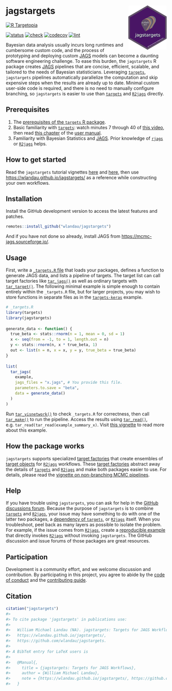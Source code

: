 
# jagstargets <img src='man/figures/logo.png' align="right" height="139"/>

[![R
Targetopia](https://img.shields.io/badge/R_Targetopia-member-blue?style=flat&labelColor=gray)](https://wlandau.github.io/targetopia/)
<!--
[![cran](http://www.r-pkg.org/badges/version/jagstargets)](https://cran.r-project.org/package=jagstargets)
-->
[![status](https://www.repostatus.org/badges/latest/active.svg)](https://www.repostatus.org/#active)
[![check](https://github.com/wlandau/jagstargets/workflows/check/badge.svg)](https://github.com/wlandau/jagstargets/actions?query=workflow%3Acheck)
[![codecov](https://codecov.io/gh/wlandau/jagstargets/branch/main/graph/badge.svg?token=3T5DlLwUVl)](https://codecov.io/gh/wlandau/jagstargets)
[![lint](https://github.com/wlandau/jagstargets/workflows/lint/badge.svg)](https://github.com/wlandau/jagstargets/actions?query=workflow%3Alint)

Bayesian data analysis usually incurs long runtimes and cumbersome
custom code, and the process of prototyping and deploying custom
[JAGS](https://mcmc-jags.sourceforge.io) models can become a daunting
software engineering challenge. To ease this burden, the `jagstargets` R
package creates [JAGS](https://mcmc-jags.sourceforge.io) pipelines that
are concise, efficient, scalable, and tailored to the needs of Bayesian
statisticians. Leveraging
[`targets`](https://docs.ropensci.org/targets/), `jagstargets` pipelines
automatically parallelize the computation and skip expensive steps when
the results are already up to date. Minimal custom user-side code is
required, and there is no need to manually configure branching, so
`jagstargets` is easier to use than
[`targets`](https://docs.ropensci.org/targets/) and
[`R2jags`](https://CRAN.R-project.org/package=R2jags) directly.

## Prerequisites

1.  The [prerequisites of the `targets` R
    package](https://docs.ropensci.org/targets/#prerequisites).
2.  Basic familiarity with
    [`targets`](https://docs.ropensci.org/targets/): watch minutes 7
    through 40 of [this video](https://youtu.be/Gqn7Xn4d5NI?t=439), then
    read [this
    chapter](https://books.ropensci.org/targets/walkthrough.html) of the
    [user manual](https://books.ropensci.org/targets/).
3.  Familiarity with Bayesian Statistics and
    [JAGS](https://mcmc-jags.sourceforge.io/). Prior knowledge of
    [`rjags`](https://cran.r-project.org/package=rjags) or
    [`R2jags`](https://cran.r-project.org/package=R2jags) helps.

## How to get started

Read the `jagstargets` tutorial vignettes
[here](https://wlandau.github.io/jagstargets/articles/mcmc.html) and
[here](https://wlandau.github.io/jagstargets/articles/mcmc_rep.html),
then use <https://wlandau.github.io/jagstargets/> as a reference while
constructing your own workflows.

## Installation

Install the GitHub development version to access the latest features and
patches.

``` r
remotes::install_github("wlandau/jagstargets")
```

And if you have not done so already, install JAGS from
<https://mcmc-jags.sourceforge.io/>.

## Usage

First, write a [`_targets.R`
file](https://books.ropensci.org/targets/walkthrough.html) that loads
your packages, defines a function to generate JAGS data, and lists a
pipeline of targets. The target list can call target factories like
[`tar_jags()`](https://wlandau.github.io/jagstargets/reference/tar_jags.html)
as well as ordinary targets with
[`tar_target()`](https://docs.ropensci.org/targets/reference/tar_target.html).
The following minimal example is simple enough to contain entirely
within the `_targets.R` file, but for larger projects, you may wish to
store functions in separate files as in the
[`targets-keras`](https://github.com/wlandau/targets-keras) example.

``` r
# _targets.R
library(targets)
library(jagstargets)

generate_data <- function() {
  true_beta <- stats::rnorm(n = 1, mean = 0, sd = 1)
  x <- seq(from = -1, to = 1, length.out = n)
  y <- stats::rnorm(n, x * true_beta, 1)
  out <- list(n = n, x = x, y = y, true_beta = true_beta)
}

list(
  tar_jags(
    example,
    jags_files = "x.jags", # You provide this file.
    parameters.to.save = "beta",
    data = generate_data()
  )
)
```

Run
[`tar_visnetwork()`](https://docs.ropensci.org/targets/reference/tar_visnetwork.html)
to check `_targets.R` for correctness, then call
[`tar_make()`](https://docs.ropensci.org/targets/reference/tar_make.html)
to run the pipeline. Access the results using
[`tar_read()`](https://docs.ropensci.org/targets/reference/tar_read.html),
e.g. `tar_read(tar_read(example_summary_x)`. Visit [this
vignette](https://wlandau.github.io/jagstargets/articles/mcmc.html) to
read more about this example.

## How the package works

`jagstargets` supports specialized [target
factories](https://ropensci.org/blog/2021/02/03/targets/#target-factories)
that create ensembles of [target
objects](https://docs.ropensci.org/targets/reference/tar_target.html)
for [`R2jags`](https://CRAN.R-project.org/package=R2jags) workflows.
These [target
factories](https://ropensci.org/blog/2021/02/03/targets/#target-factories)
abstract away the details of
[`targets`](https://docs.ropensci.org/targets/) and
[`R2jags`](https://CRAN.R-project.org/package=R2jags) and make both
packages easier to use. For details, please read the [vignette on
non-branching MCMC
pipelines](https://wlandau.github.io/jagstargets/articles/mcmc.html).

## Help

If you have trouble using `jagstargets`, you can ask for help in the
[GitHub discussions
forum](https://github.com/wlandau/jagstargets/discussions/categories/help).
Because the purpose of `jagstargets` is to combine
[`targets`](https://docs.ropensci.org/targets/) and
[`R2jags`](https://CRAN.R-project.org/package=R2jags), your issue may
have something to do with one of the latter two packages, a [dependency
of
`targets`](https://github.com/ropensci/targets/blob/4e3ef2a6c986f558a25e544416f480fc01236b6b/DESCRIPTION#L49-L88),
or [`R2jags`](https://CRAN.R-project.org/package=R2jags) itself. When
you troubleshoot, peel back as many layers as possible to isolate the
problem. For example, if the issue comes from
[`R2jags`](https://CRAN.R-project.org/package=R2jags), create a
[reproducible example](https://reprex.tidyverse.org) that directly
invokes [`R2jags`](https://CRAN.R-project.org/package=R2jags) without
invoking `jagstargets`. The GitHub discussion and issue forums of those
packages are great resources.

## Participation

Development is a community effort, and we welcome discussion and
contribution. By participating in this project, you agree to abide by
the [code of
conduct](https://github.com/wlandau/jagstargets/blob/main/CODE_OF_CONDUCT.md)
and the [contributing
guide](https://github.com/wlandau/jagstargets/blob/main/CONTRIBUTING.md).

## Citation

``` r
citation("jagstargets")
#> 
#> To cite package 'jagstargets' in publications use:
#> 
#>   William Michael Landau (NA). jagstargets: Targets for JAGS Workflows.
#>   https://wlandau.github.io/jagstargets/,
#>   https://github.com/wlandau/jagstargets.
#> 
#> A BibTeX entry for LaTeX users is
#> 
#>   @Manual{,
#>     title = {jagstargets: Targets for JAGS Workflows},
#>     author = {William Michael Landau},
#>     note = {https://wlandau.github.io/jagstargets/, https://github.com/wlandau/jagstargets},
#>   }
```
